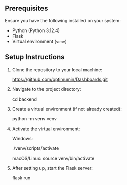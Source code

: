 
## Prerequisites

Ensure you have the following installed on your system:
- Python (Python 3.12.4)
- Flask
- Virtual environment (`venv`)


## Setup Instructions

1. Clone the repository to your local machine:

   https://github.com/optimumin/Dashboards.git

2. Navigate to the project directory:

   cd backend

3. Create a virtual environment (if not already created):
   
   python -m venv venv

4. Activate the virtual environment:

   Windows:

    ./venv/scripts/activate

   macOS/Linux:
    source venv/bin/activate

5. After setting up, start the Flask server:

   flask run








   
   

